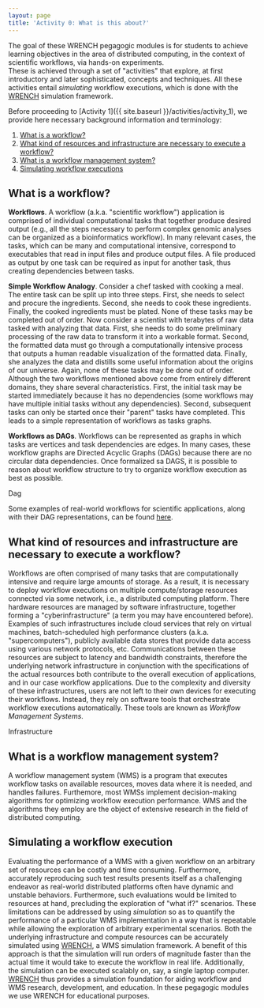 ```yaml
---
layout: page
title: 'Activity 0: What is this about?'
---
```


The goal of these WRENCH pegagogic modules is for
students to achieve learning objectives in the area of distributed computing, in the context of scientific workflows, via hands-on experiments.  
These is achieved through a set of "activities" that explore, at first introductory and later sophisticated, concepts and techniques.  All these activities entail *simulating* workflow executions, which is done with the [WRENCH](http://wrench-project.org/) simulation framework.  

Before proceeding to [Activity 1]({{ site.baseurl }}/activities/activity_1), we provide here necessary background information and terminology: 

1. [What is a workflow?](#what-is-a-workflow)
2. [What kind of resources and infrastructure are necessary to execute a workflow?](#what-kind-of-resources-and-infrastructure-are-necessary-to-execute-a-workflow)
3. [What is a workflow management system?](#what-is-a-workflow-management-system)
4. [Simulating workflow executions](#simulating-a-workflow)



## What is a workflow?

**Workflows**. A workflow (a.k.a. "scientific workflow") application is comprised of individual computational tasks that together produce desired output (e.g., all the steps necessary to perform complex genomic analyses can be organized as a bioinformatics workflow). In many relevant cases, the tasks, which can be many and computational intensive, correspond to executables that read in input files and produce output files.  A file produced as output by one task can be required as input for another task, thus creating dependencies between tasks.   

**Simple Workflow Analogy**. Consider a chef tasked with cooking a meal. The entire task can be split up into three steps. First, she needs to select and procure the ingredients. Second, she needs to cook these ingredients. Finally, the cooked ingredients must be plated. None of these tasks may be completed out of order. Now consider a scientist with terabytes of raw data tasked with analyzing that data. First, she needs to do some preliminary processing of the raw data to transform it into a workable format. Second, the formatted data must go through a computationally intensive process that outputs a human readable visualization of the formatted data. Finally, she analyzes the data and distills some useful information about the origins of our universe. Again, none of these tasks may be done out of order. Although the two workflows mentioned above come from entirely different domains, they share several characteristics. First, the initial task may be started immediately because it has no dependencies (some workflows may have multiple initial tasks without any dependencies). Second, subsequent tasks can only be started once their "parent" tasks have completed. This leads to a simple representation of workflows as tasks graphs. 

**Workflows as DAGs**. Workflows can be represented as graphs in which tasks are vertices and task dependencies are edges. In many cases, these workflow graphs are Directed Acyclic Graphs (DAGs) because there are no circular data dependencies.  Once formalized sa DAGS, it is possible to reason about workflow structure to try to organize workflow execution as best as possible. 

<object class="figure" type="image/svg+xml" data="{{ site.baseurl }}/public/img/activity_1/dag.svg">Dag</object>

Some examples of real-world workflows for scientific applications, along with their DAG representations, can be found [here](https://pegasus.isi.edu/application-showcase/).

## What kind of resources and infrastructure are necessary to execute a workflow?

Workflows are often comprised of many tasks that are computationally intensive and require large amounts of storage. As a result, it is necessary to deploy workflow executions on multiple compute/storage resources connected via some network, i.e., a distributed computing platform. There hardware resources are managed by software infrastructure, together forming a "cyberinfrastructure" (a term you may have encountered before). Examples of such infrastructures include cloud services that rely on virtual machines,  batch-scheduled high performance clusters (a.k.a. "supercomputers"), publicly available data stores that provide data access using various network protocols, etc. Communications between these resources are subject to latency and bandwidth constraints, therefore the underlying network infrastructure in conjunction with the specifications of the actual resources both contribute to the overall execution of applications, and in our case workflow applications. Due to the complexity and diversity of these infrastructures, users are not left to their own devices for executing their workflows. Instead, they rely on software tools that orchestrate workflow executions automatically. These tools are known as *Workflow Management Systems*.

<object class="figure" type="image/svg+xml" data="{{ site.baseurl }}/public/img/activity_1/infrastructure.svg">Infrastructure</object>

## What is a workflow management system?

A workflow management system (WMS) is a program that executes workflow tasks on available resources, moves data where it is needed, and handles failures. Furthemore, most WMSs implement decision-making algorithms for optimizing workflow execution performance. WMS and the algorithms they employ are the object of extensive research in the field of distributed computing.  

## Simulating a workflow execution

Evaluating the performance of a WMS with a given workflow on an arbitrary set of resources can be costly and time consuming. Furthermore, accurately reproducing such test results presents itself as a challenging endeavor as real-world distributed platforms often have dynamic and unstable behaviors. Furthermore, such evaluations would be limited to resources at hand, precluding the exploration of "what if?" scenarios. These limitations can be addressed by using *simulation* so as to quantify the performance of a particular WMS implementation in a way that is repeatable while allowing the exploration of arbitrary experimental scenarios. Both the underlying infrastructure and compute resources can be accurately simulated using [WRENCH](http://wrench-project.org/), a WMS simulation framework. A benefit of this approach is that the simulation will run orders of magnitude faster than the actual time it would take to execute the workflow in real life. Additionally, the simulation can be executed scalably on, say, a single laptop computer. [WRENCH](http://wrench-project.org/) thus provides a simulation foundation for aiding workflow and WMS research, development, and education.  In these pegagogic modules we use WRENCH for educational purposes. 

